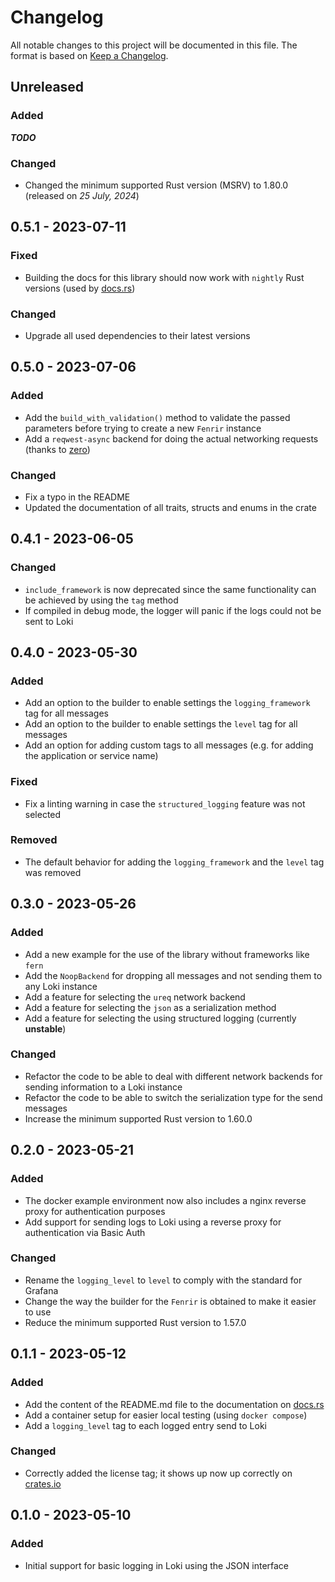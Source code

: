 # Changelog
All notable changes to this project will be documented in this file.
The format is based on [Keep a Changelog](https://keepachangelog.com/en/1.0.0/).

## Unreleased

### Added
___TODO___

### Changed
- Changed the minimum supported Rust version (MSRV) to 1.80.0 (released on _25 July, 2024_)

## 0.5.1 - 2023-07-11

### Fixed
- Building the docs for this library should now work with `nightly` Rust versions (used by [docs.rs](https://docs.rs))

### Changed
- Upgrade all used dependencies to their latest versions

## 0.5.0 - 2023-07-06

### Added
- Add the `build_with_validation()` method to validate the passed parameters before trying to create a new `Fenrir` 
  instance
- Add a `reqwest-async` backend for doing the actual networking requests (thanks to [zero](https://github.com/tazz4843)) 

### Changed
- Fix a typo in the README
- Updated the documentation of all traits, structs and enums in the crate

## 0.4.1 - 2023-06-05

### Changed
- `include_framework` is now deprecated since the same functionality can be achieved by using the `tag` method
- If compiled in debug mode, the logger will panic if the logs could not be sent to Loki

## 0.4.0 - 2023-05-30

### Added
- Add an option to the builder to enable settings the `logging_framework` tag for all messages
- Add an option to the builder to enable settings the `level` tag for all messages
- Add an option for adding custom tags to all messages (e.g. for adding the application or service name)

### Fixed
- Fix a linting warning in case the `structured_logging` feature was not selected

### Removed
- The default behavior for adding the `logging_framework` and the `level` tag was removed

## 0.3.0 - 2023-05-26

### Added
- Add a new example for the use of the library without frameworks like `fern`
- Add the `NoopBackend` for dropping all messages and not sending them to any Loki instance
- Add a feature for selecting the `ureq` network backend
- Add a feature for selecting the `json` as a serialization method
- Add a feature for selecting the using structured logging (currently **unstable**)

### Changed
- Refactor the code to be able to deal with different network backends for sending information to a Loki instance
- Refactor the code to be able to switch the serialization type for the send messages
- Increase the minimum supported Rust version to 1.60.0

## 0.2.0 - 2023-05-21

### Added
- The docker example environment now also includes a nginx reverse proxy for authentication purposes
- Add support for sending logs to Loki using a reverse proxy for authentication via Basic Auth

### Changed
- Rename the `logging_level` to `level` to comply with the standard for Grafana
- Change the way the builder for the `Fenrir` is obtained to make it easier to use
- Reduce the minimum supported Rust version to 1.57.0

## 0.1.1 - 2023-05-12

### Added
- Add the content of the README.md file to the documentation on [docs.rs](https://docs.rs/fenrir-rs)
- Add a container setup for easier local testing (using `docker compose`)
- Add a `logging_level` tag to each logged entry send to Loki

### Changed
- Correctly added the license tag; it shows up now up correctly on [crates.io](https://crates.io/crates/fenrir-rs)

## 0.1.0 - 2023-05-10

### Added
- Initial support for basic logging in Loki using the JSON interface
